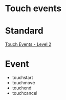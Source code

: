 # Touch events

# Standard
[Touch Events - Level 2](https://w3c.github.io/touch-events/)

# Event
- touchstart
- touchmove
- touchend
- touchcancel
